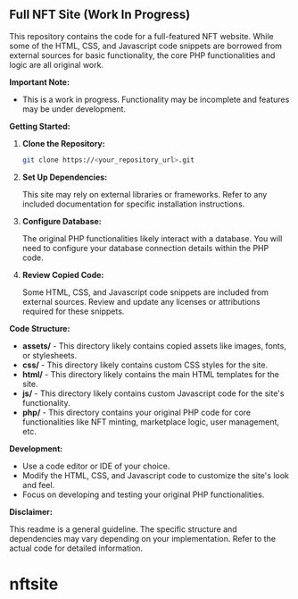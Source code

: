 ## Full NFT Site (Work In Progress)

This repository contains the code for a full-featured NFT website. While some of the HTML, CSS, and Javascript code snippets are borrowed from external sources for basic functionality, the core PHP functionalities and logic are all original work.

**Important Note:**

* This is a work in progress. Functionality may be incomplete and features may be under development.

**Getting Started:**

1. **Clone the Repository:**

   ```bash
   git clone https://<your_repository_url>.git
   ```

2. **Set Up Dependencies:**

   This site may rely on external libraries or frameworks. Refer to any included documentation for specific installation instructions.

3. **Configure Database:**

   The original PHP functionalities likely interact with a database. You will need to configure your database connection details within the PHP code.

4. **Review Copied Code:**

   Some HTML, CSS, and Javascript code snippets are included from external sources. Review and update any licenses or attributions required for these snippets.

**Code Structure:**

* **assets/** - This directory likely contains copied assets like images, fonts, or stylesheets.
* **css/** - This directory likely contains custom CSS styles for the site.
* **html/** - This directory likely contains the main HTML templates for the site.
* **js/** - This directory likely contains custom Javascript code for the site's functionality.
* **php/** - This directory contains your original PHP code for core functionalities like NFT minting, marketplace logic, user management, etc.

**Development:**

* Use a code editor or IDE of your choice.
* Modify the HTML, CSS, and Javascript code to customize the site's look and feel.
* Focus on developing and testing your original PHP functionalities.

**Disclaimer:**

This readme is a general guideline. The specific structure and dependencies may vary depending on your implementation. Refer to the actual code for detailed information.
# nftsite
